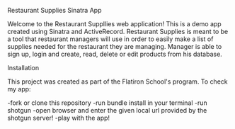 
Restaurant Supplies Sinatra App

  Welcome to the Restaurant Suppllies web application! This is a demo app created using Sinatra and ActiveRecord. 
Restaurant Supplies is meant to be a tool that restaurant managers will use in order to easily make a list of supplies needed for the restaurant they are managing. Manager is able to sign up, login and  create, read, delete or edit products from his database.

Installation

This project was created as part of the Flatiron School's  program. To check my app:

-fork or clone this repository
-run bundle install in your terminal
-run shotgun
-open browser and enter the given local url provided by the shotgun server!
-play with the app!
